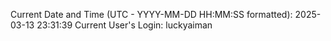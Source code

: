 Current Date and Time (UTC - YYYY-MM-DD HH:MM:SS formatted): 2025-03-13 23:31:39
Current User's Login: luckyaiman
